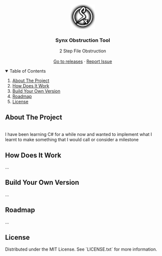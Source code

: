 <div id="top"></div>
<br />
<div align="center">
  <a href="https://github.com/aymynx/2-step-encryption">
    <img src="/2-step-enc/synx.png" alt="Logo" width="80" height="80">
  </a>
  <h3 align="center">Synx Obstruction Tool</h3>
  <p align="center">
    2 Step File Obstruction
    <br />
    <br />
    <a href="https://github.com/aymynx/2-step-encryption/releases">Go to releases</a>
    ·
    <a href="https://github.com/aymynx/2-step-encryption/issues">Report Issue</a>
  </p>
</div>
<details open>
  <summary>Table of Contents</summary>
  <ol>
    <li>
      <a href="#about-the-project">About The Project</a>
    </li>
    <li>
      <a href="#how-does-it-work">How Does It Work</a>
    </li>
    <li>
      <a href="#build-your-own-version">Build Your Own Version</a>
    </li>
    <li>
      <a href="#roadmap">Roadmap</a>
    </li>
    <li>
      <a href="#license">License</a>
    </li>
  </ol>
</details>
<h2>About The Project</h2>
<br />
<a>I have been learning C# for a while now and wanted to implement what I learnt to make something that I would call or consider a milestone</a>
<h2>How Does It Work</h2>
<a>...</a>
<br />
<h2>Build Your Own Version</h2>
<a>...</a>
<br />
<h2>Roadmap</h2>
<a>...</a>
<br />
<h2>License</h2>
<p>Distributed under the MIT License. See `LICENSE.txt` for more information.</p>

